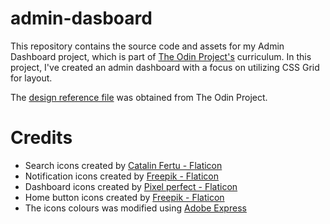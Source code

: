 # admin-dasboard
This repository contains the source code and assets for my Admin Dashboard project, which is part of [The Odin Project's](https://www.theodinproject.com/) curriculum. In this project, I've created an admin dashboard with a focus on utilizing CSS Grid for layout.

The [design reference file](./design.png) was obtained from The Odin Project.

# Credits
- Search icons created by <a href="https://www.flaticon.com/free-icons/search" title="search icons">Catalin Fertu - Flaticon</a>
- Notification icons created by <a href="https://www.flaticon.com/free-icons/notification" title="notification icons">Freepik - Flaticon</a>
- Dashboard icons created by <a href="https://www.flaticon.com/free-icons/dashboard" title="dashboard icons">Pixel perfect - Flaticon</a>
- Home button icons created by <a href="https://www.flaticon.com/free-icons/home-button" title="home button icons">Freepik - Flaticon</a>
- The icons colours was modified using <a href="https://www.adobe.com/express/">Adobe Express<a>

